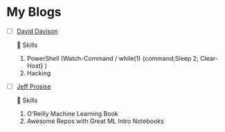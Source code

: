 # My Blogs

- [ ] [David Davison](https://dadavidson.github.io/)
  
  💪 Skills 
  1. PowerShell (Watch-Command / while(1) {command;Sleep 2; Clear-Host} )
  2. Hacking
  
- [ ] [Jeff Prosise](https://github.com/jeffprosise)
  
  💪 Skills 
  1. O'Reilly Machine Learning Book
  2. Awesome Repos with Great ML Intro Notebooks 
  
